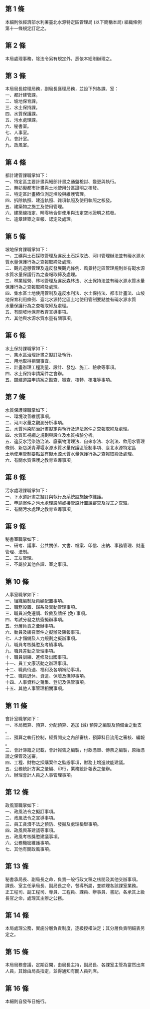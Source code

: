 第 1 條
-------
本細則依經濟部水利署臺北水源特定區管理局 (以下簡稱本局) 組織條例  
第十一條規定訂定之。

第 2 條
-------
本局處理事務，除法令另有規定外，悉依本細則辦理之。

第 3 條
-------
本局局長綜理局務，副局長襄理局務，並設下列各課、室：  
一、都計建管課。  
二、坡地保育課。  
三、水土保持課。  
四、水質保護課。  
五、污水處理課。  
六、秘書室。  
七、人事室。  
八、會計室。  
九、政風室。

第 4 條
-------
都計建管課職掌如下：  
一、特定區主要計畫與細部計畫之通盤檢討、變更與執行。  
二、無妨礙都市計畫與土地使用分區證明之核發。  
三、特定區計畫樁位測定埋設與維護管理。  
四、拆除執照、建造執照、雜項執照及使用執照之核發。  
五、建築物之施工及使用管理。  
六、建築線指定、畸零地合併使用與法定空地證明之核發。  
七、違章建築之查報、認定及處理。

第 5 條
-------
坡地保育課職掌如下：  
一、工礦與土石採取管理及違反土石採取法、河川管理辦法並有礙水源水  
    質水量保護行為之查報取締及處理。  
二、觀光遊憩管理及違反發展觀光條例、風景特定區管理規則並有礙水源  
    水質水量保護行為之查報取締及處理。  
三、林業經營、林地管理及違反森林法、水土保持法並有礙水源水質水量  
    保護行為之查報取締及處理。  
四、集水區土地使用管制及違反水利法、水土保持法、都市計畫法、山坡  
    地保育利用條例、臺北水源特定區土地使用管制要點並有礙水源水質  
    水量保護行為之查報取締及處理。  
五、有關坡地保育教育宣導事項。  
六、其他與水源水質水量有關事項。

第 6 條
-------
水土保持課職掌如下：  
一、集水區治理計畫之擬訂及執行。  
二、用地取得相關事宜。  
三、計畫辦理工程測量、設計、發包、施工、驗收等事項。  
四、水土保持申請案件之會辦。  
五、闢建道路申請案之勘查、審查、核轉、核准等事項。

第 7 條
-------
水質保護課職掌如下：  
一、環境改善維護事項。  
二、河川水量之觀測分析事項。  
三、水質污染防治計畫擬定與執行及違法案件之查報取締及處理。  
四、水質監視網之規劃與設立及水質檢驗分析。  
五、違反水污染防治法、廢棄物清理法、自來水法、水利法、飲用水管理  
    條例、新店溪青潭堰水源水質水量保護區管制事項、臺北水源特定區  
    土地使用管制要點並有礙水源水質水量保護行為之查報取締及處理。  
六、有關水質保護之教育宣導事項。

第 8 條
-------
污水處理課職掌如下：  
一、下水道計畫之擬訂與執行及系統設施操作維護。  
二、申請案件之污水處理設施或接管設計圖說審查及竣工之查驗。  
三、有關污水處理之教育宣導事項。

第 9 條
-------
秘書室職掌如下：  
一、研考、議事、公共關係、文書、檔案、印信、出納、事務管理、財產  
    管理、法制。  
二、工友管理。  
三、不屬於其他各課、室之事項。

第 10 條
--------
人事室職掌如下：  
一、組織編制及員額配置事項。  
二、職務設置、歸系及異動管理事項。  
三、職員派免遷調、銓敘及請任 (免) 事項。  
四、考試分發之核簽擬辦事項。  
五、分層負責之彙辦事項。  
六、動員及緩召案件之擬辦及陳報事項。  
七、人才儲備及人力規劃之擬辦事項。  
八、職員考核獎懲及考績事項。  
九、職員差勤之管理事項。  
十、職員訓練、進修及出國事項。  
十一、員工文康活動之辦理事項。  
十二、職員待遇、福利及各項補助事項。  
十三、職員退休、資遣、保險及撫卹事項。  
十四、人事資料之蒐集、登記及保管事項。  
十五、其他人事管理相關事項。

第 11 條
--------
會計室職掌如下：  
一、本局概算、預算、分配預算、追加 (減) 預算之編製及預備金之動支  
    。  
二、預算之執行控制，經費開支之內部審核，預算科目流用之審核、編報  
    。  
三、會計簿籍之記載，會計報告之編製，付款憑單、傳票之編製，原始憑  
    證之保管及送審。  
四、工程、財物之採購案件之監辦事項，財務上增進效能建議。  
五、公務統計方案之彙編、印行，業務統計報表之彙辦。  
六、辦理會計人員之人事管理事項。

第 12 條
--------
政風室職掌如下：  
一、政風法令之擬訂事項。  
二、政風法令之宣導事項。  
三、員工貪瀆不法之預防、發掘及處理檢舉事項。  
四、政風興革建議等事項。  
五、政風考核獎懲建議事項。  
六、公務機密維護事項。  
七、其他有關政風事項。

第 13 條
--------
秘書承局長、副局長之命，負責一般行政文稿之核閱及其他交辦事項。  
課長、室主任承局長、副局長之命，督導所屬，並綜理各該課室業務。  
正工程司、副工程司、專員、工程員、課員、辦事員、書記，各承其上級  
長官之命，處理其主辦之公務。

第 14 條
--------
本局處理公務，實施分層負責制度，逐級授權決定；其分層負責明細表另  
定之。

第 15 條
--------
本局局務會議，定期召開，由局長主持，副局長、各課室主管為當然出席  
人員，其餘由局長指定，並得通知有關人員列席。

第 16 條
--------
本細則自發布日施行。

